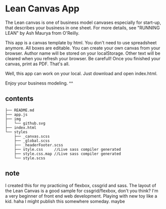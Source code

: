 # Lean Canvas App

The Lean canvas is one of business model canvases especially for start-up, that describes your business in one sheet. For more details, see "RUNNING LEAN" by Ash Maurya from O'Reilly.

This app is a canvas template by html. You don't need to use spreadsheet anymore. All boxes are editable. You can create your own canvas from your browser. Author name will be stored on your localStorage. Other text will be cleared when you refresh your browser. Be carefull!
Once you finished your canvas, print as PDF. That's all.

Well, this app can work on your local. Just download and open index.html.

Enjoy your business modeling. ^^

## contents

```
├── README.md
├── app.js
├── img
│   └── github.svg
├── index.html
└── styles
    ├── _canvas.scss
    ├── _global.scss
    ├── _headerFooter.scss
    ├── style.css     //Live sass compiler generated
    ├── style.css.map //Live sass compiler generated
    └── style.scss
```

## note

I created this for my practicing of flexbox, cssgrid and sass. The layout of the Lean Canvas is a good sample for cssgrid/flexbox, don't you think? I'm a very beginner of front end web development. Playing with new toy like a kid. haha
I might publish this somewhere someday. maybe
